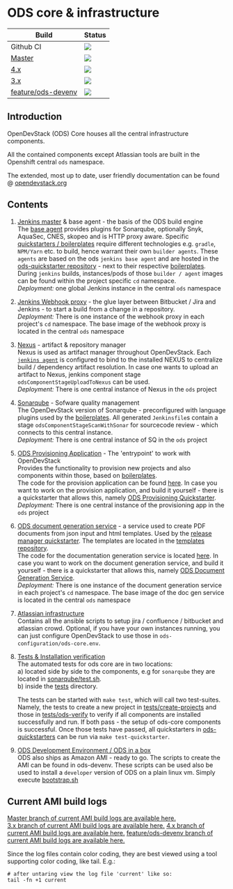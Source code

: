 # ODS core & infrastructure

| Build | Status |
| ------------- | ------------- |
| Github CI | ![](https://github.com/opendevstack/ods-core/workflows/Continous%20Integration%20Tests/badge.svg?branch=master) | 
| [Master](https://ods-ci.ngrok.io/job/ods-ci/job/ods-build-master-branch/lastBuild/console) | ![](https://ods-ci.ngrok.io/buildStatus/icon?job=ods-ci%2Fods-build-master-branch&build=lastBuild) |
| [4.x](https://ods-ci.ngrok.io/job/ods-ci/job/ods-build-4_x-branch/lastBuild/console) | ![](https://ods-ci.ngrok.io/buildStatus/icon?job=ods-ci%2Fods-build-4_x-branch&build=lastBuild) |
| [3.x](https://ods-ci.ngrok.io/job/ods-ci/job/ods-build-3_x-branch/lastBuild/console) | ![](https://ods-ci.ngrok.io/buildStatus/icon?job=ods-ci%2Fods-build-3_x-branch&build=lastBuild) |
| [feature/ods-devenv](https://ods-ci.ngrok.io/job/ods-ci/job/ods-build-feature_ods_devenv-branch/lastBuild/console) | ![](https://ods-ci.ngrok.io/buildStatus/icon?job=ods-ci%2Fods-build-feature_ods_devenv-branch&build=lastBuild) |

## Introduction
OpenDevStack (ODS) Core houses all the central infrastructure components.

All the contained components except Atlassian tools are built in the Openshift central `ods` namespace.

The extended, most up to date, user friendly documentation can be found @ [opendevstack.org](https://www.opendevstack.org/ods-documentation/)

## Contents
1. [Jenkins master](jenkins/master) & base agent - the basis of the ODS build engine<br>
The [base agent](jenkins/agent-base) provides plugins for Sonarqube, optionally Snyk, AquaSec, CNES, skopeo and is HTTP proxy aware.
Specific [quickstarters / boilerplates](https://github.com/opendevstack/ods-quickstarters/tree/master) require different technologies e.g. `gradle`, `NPM/Yarn` etc. to build, hence warrant their own `builder agents`. These `agents` are based on the ods `jenkins base agent` and are hosted in the [ods-quickstarter repository](https://github.com/opendevstack/ods-quickstarters/tree/master/common/jenkins-agents) - next to their respective [boilerplates](https://github.com/opendevstack/ods-quickstarters/tree/master). <br>During `jenkins` builds, instances/pods of those `builder / agent` images can be found within the project specific `cd` namespace.
<br>*Deployment:* one global Jenkins instance in the central `ods` namespace

1. [Jenkins Webhook proxy](jenkins/webhook-proxy) - the glue layer between Bitbucket / Jira and Jenkins - to start a build from a change in a repository.
<br>*Deployment:* There is one instance of the webhook proxy in each project's `cd` namespace. The base image of the webhook proxy is located in the central `ods` namespace

1. [Nexus](nexus) - artifact & repository manager<br>
Nexus is used as artifact manager throughout OpenDevStack. Each [`jenkins agent`](https://github.com/opendevstack/ods-quickstarters/tree/master/common/jenkins-agents) is configured to bind to the installed NEXUS to centralize build / dependency artifact resolution. In case one wants to upload an artifact to Nexus, jenkins component stage `odsComponentStageUploadToNexus` can be used.
<br>*Deployment:* There is one central instance of Nexus in the `ods` project

1. [Sonarqube](sonarqube) - Sofware quality management <br>
The OpenDevStack version of Sonarqube - preconfigured with language plugins used by the [boilerplates](https://github.com/opendevstack/ods-quickstarters/tree/master). All generated `Jenkinsfile`s contain a stage `odsComponentStageScanWithSonar` for sourcecode review - which connects to this central instance.
<br>*Deployment:* There is one central instance of SQ in the `ods` project

1. [ODS Provisioning Application](ods-provisioning-app) - The 'entrypoint' to work with OpenDevStack<br>
Provides the functionality to provision new projects and also components within those, based on [boilerplates](https://github.com/opendevstack/ods-quickstarters/tree/master). <br>The code for the provision application can be found [here](https://github.com/opendevstack/ods-provisioning-app). In case you want to work on the provision application, and build it yourself - there is a quickstarter that allows this, namely [ODS Provisioning Quickstarter](https://github.com/opendevstack/ods-quickstarters/tree/master/ods-provisioning-app).
<br>*Deployment:* There is one central instance of the provisioning app in the `ods` project

1. [ODS document generation service](ods-document-generation-svc) - a service used to create PDF documents from json input and html templates.
Used by the [release manager quickstarter](https://github.com/opendevstack/ods-quickstarters/tree/master/release-manager).
The templates are located in the [templates repository](https://github.com/opendevstack/ods-document-generation-templates). <br>The code for the documentation generation service is located [here](https://github.com/opendevstack/ods-document-generation-svc). In case you want to work on the document generation service, and build it yourself - there is a quickstarter that allows this, namely [ODS Document Generation Service](https://github.com/opendevstack/ods-quickstarters/tree/master/ods-document-gen-svc). <br>*Deployment:* There is one instance of the document generation service in each project's `cd` namespace. The base image of the doc gen service is located in the central `ods` namespace

1. [Atlassian infrastructure](infrastructure-setup) <br>
Contains all the ansible scripts to setup jira / confluence / bitbucket and atlassian crowd. Optional, if you have your own instances running, you can just configure OpenDevStack to use those in `ods-configuration/ods-core.env`.

1. [Tests & Installation verification](tests) <br>
The automated tests for ods core are in two locations:<br>
a) located side by side to the components, e.g for `sonarqube` they are located in [sonarqube/test.sh](sonarqube/test.sh). <br>
b) inside the [tests](tests) directory. </p> The tests can be started with `make test`, which will call two test-suites. Namely, the tests to create a new project in [tests/create-projects](tests/create-projects) and those in [tests/ods-verify](tests/ods-verify) to verify if all components are installed successfully and run. If both pass - the setup of ods-core components is successful. Once those tests have passed, all quickstarters in [ods-quickstarters](https://github.com/opendevstack/ods-quickstarters) can be run via `make test-quickstarter`.

1. [ODS Development Environment / ODS in a box](ods-devenv)<br>
ODS also ships as Amazon AMI - ready to go. The scripts to create the AMI can be found in ods-devenv. These scripts can be used also be used to install a `developer` version of ODS on a plain linux vm. Simply execute [bootstrap.sh](ods-devenv/scripts/bootstrap.sh)

## Current AMI build logs 
[Master branch of current AMI build logs are available here.](https://ods-ci.ngrok.io/job/ods-ci/job/ods-build-master-branch/lastBuild/console)<br>
[3.x branch of current AMI build logs are available here.](https://ods-ci.ngrok.io/job/ods-ci/job/ods-build-3_x-branch/lastBuild/console)
[4.x branch of current AMI build logs are available here.](https://ods-ci.ngrok.io/job/ods-ci/job/ods-build-4_x-branch/lastBuild/console)
[feature/ods-devenv branch of current AMI build logs are available here.](https://ods-ci.ngrok.io/job/ods-ci/job/ods-build-feature_ods_devenv-branch/lastBuild/console)

Since the log files contain color coding, they are best viewed using a tool supporting color coding, like tail. E.g.:


```
# after untaring view the log file 'current' like so:
tail -fn +1 current
```

